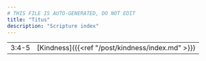 ```yaml
---
# THIS FILE IS AUTO-GENERATED, DO NOT EDIT
title: "Titus"
description: "Scripture index"
---
```


|  |  |
| --- | --- |
| 3:4-5 | [Kindness]({{<ref "/post/kindness/index.md" >}}) |
